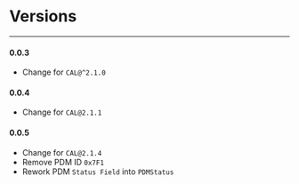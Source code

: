 # Versions
---

#### 0.0.3
 - Change for `CAL@^2.1.0`

#### 0.0.4
 - Change for `CAL@2.1.1`

#### 0.0.5
 - Change for `CAL@2.1.4`
 - Remove PDM ID `0x7F1`
 - Rework PDM `Status Field` into `PDMStatus`
